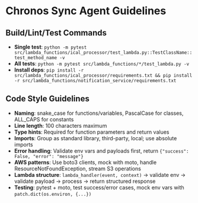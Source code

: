 # Chronos Sync Agent Guidelines

## Build/Lint/Test Commands
- **Single test**: `python -m pytest src/lambda_functions/ical_processor/test_lambda.py::TestClassName::test_method_name -v`
- **All tests**: `python -m pytest src/lambda_functions/*/test_lambda.py -v`
- **Install deps**: `pip install -r src/lambda_functions/ical_processor/requirements.txt && pip install -r src/lambda_functions/notification_service/requirements.txt`

## Code Style Guidelines
- **Naming**: snake_case for functions/variables, PascalCase for classes, ALL_CAPS for constants
- **Line length**: 100 characters maximum
- **Type hints**: Required for function parameters and return values
- **Imports**: Group as standard library, third-party, local; use absolute imports
- **Error handling**: Validate env vars and payloads first, return `{"success": False, "error": "message"}`
- **AWS patterns**: Use boto3 clients, mock with moto, handle ResourceNotFoundException, stream S3 operations
- **Lambda structure**: `lambda_handler(event, context)` → validate env → validate payload → process → return structured response
- **Testing**: pytest + moto, test success/error cases, mock env vars with `patch.dict(os.environ, {...})`